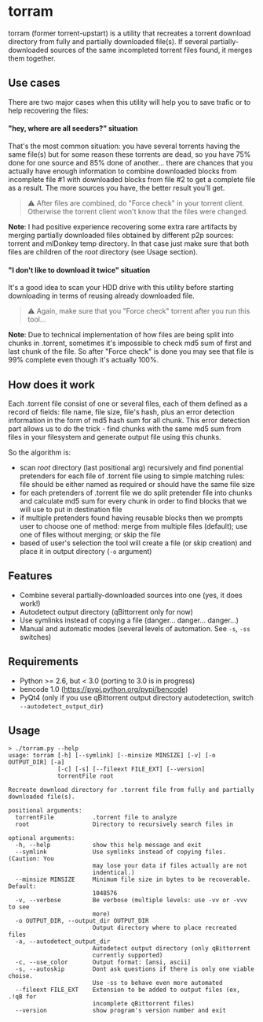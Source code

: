 # torram

torram (former torrent-upstart) is a utility that recreates a torrent download
directory from fully and partially downloaded file(s). If several
partially-downloaded sources of the same incompleted torrent files found, it
merges them together.

## Use cases

There are two major cases when this utility will help you to save trafic or to
help recovering the files:

#### "hey, where are all seeders?" situation

That's the most common situation: you have several torrents having the same
file(s) but for some reason these torrents are dead, so you have 75% done for
one source and 85% done of another... there are chances that you actually have
enough information to combine downloaded blocks from incomplete file #1 with
downloaded blocks from file #2 to get a complete file as a result. The more
sources you have, the better result you'll get.

> :warning: After files are combined, do "Force check" in your torrent client.
> Otherwise the torrent client won't know that the files were changed.

**Note**: I had positive experience recovering some extra rare artifacts by
merging partially downloaded files obtained by different p2p sources: torrent
and mlDonkey temp directory. In that case just make sure that both files are
children of the *root* directory (see Usage section).

#### "I don't like to download it twice" situation

It's a good idea to scan your HDD drive with this utility before starting
downloading in terms of reusing already downloaded file.

> :warning: Again, make sure that you "Force check" torrent after you run this
> tool...

**Note**: Due to technical implementation of how files are being split into
chunks in .torrent, sometimes it's impossible to check md5 sum of first and last
chunk of the file. So after "Force check" is done you may see that file is 99%
complete even though it's actually 100%.

## How does it work

Each .torrent file consist of one or several files, each of them defined as a
record of fields: file name, file size, file's hash, plus an error detection
information in the form of md5 hash sum for all chunk. This error detection part
allows us to do the trick - find chunks with the same md5 sum from files in your
filesystem and generate output file using this chunks.

So the algorithm is:

 * scan *root* directory (last positional arg) recursively and find ponential
   pretenders for each file of .torrent file using to simple matching rules:
   file should be either named as required or should have the same file size
 * for each pretenders of .torrent file we do split pretender file into chunks
   and calculate md5 sum for every chunk in order to find blocks that we will
   use to put in destination file
 * if multiple pretenders found having reusable blocks then we prompts user to
   choose one of method: merge from multiple files (default); use one of files
   without merging; or skip the file
 * based of user's selection the tool will create a file (or skip creation) and
   place it in output directory (`-o` argument)


## Features

 * Combine several partially-downloaded sources into one (yes, it does work!)
 * Autodetect output directory (qBittorrent only for now)
 * Use symlinks instead of copying a file (danger... danger... danger...)
 * Manual and automatic modes (several levels of automation. See `-s`, `-ss`
   switches)
 
## Requirements

 * Python >= 2.6, but < 3.0 (porting to 3.0 is in progress)
 * bencode 1.0 (https://pypi.python.org/pypi/bencode)
 * PyQt4 (only if you use qBittorrent output directory autodetection, switch
   `--autodetect_output_dir`)

## Usage

```
> ./torram.py --help
usage: torram [-h] [--symlink] [--minsize MINSIZE] [-v] [-o OUTPUT_DIR] [-a]
              [-c] [-s] [--fileext FILE_EXT] [--version]
              torrentFile root

Recreate download directory for .torrent file from fully and partially
downloaded file(s).

positional arguments:
  torrentFile           .torrent file to analyze
  root                  Directory to recursively search files in

optional arguments:
  -h, --help            show this help message and exit
  --symlink             Use symlinks instead of copying files. (Caution: You
                        may lose your data if files actually are not
                        indentical.)
  --minsize MINSIZE     Minimum file size in bytes to be recoverable. Default:
                        1048576
  -v, --verbose         Be verbose (multiple levels: use -vv or -vvv to see
                        more)
  -o OUTPUT_DIR, --output_dir OUTPUT_DIR
                        Output directory where to place recreated files
  -a, --autodetect_output_dir
                        Autodetect output directory (only qBittorrent
                        currently supported)
  -c, --use_color       Output format: [ansi, ascii]
  -s, --autoskip        Dont ask questions if there is only one viable choise.
                        Use -ss to behave even more automated
  --fileext FILE_EXT    Extension to be added to output files (ex, .!qB for
                        incomplete qBittorrent files)
  --version             show program's version number and exit
```